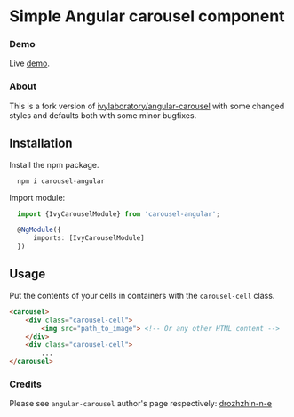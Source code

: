 # Simple Angular carousel component

### Demo
Live [demo](https://pikus.spb.ru/code).

### About
This is a fork version of [ivylaboratory/angular-carousel](https://github.com/ivylaboratory/angular-carousel) with some changed styles and 
defaults both with some minor bugfixes.

## Installation
Install the npm package.
```
  npm i carousel-angular
```
Import module:
```ts
  import {IvyCarouselModule} from 'carousel-angular';

  @NgModule({
      imports: [IvyCarouselModule]
  })
```

## Usage
Put the contents of your cells in containers with the `carousel-cell` class.

```html
<carousel>
    <div class="carousel-cell">
        <img src="path_to_image"> <!-- Or any other HTML content -->
    </div>
    <div class="carousel-cell">
        ...
</carousel>
```

### Credits
Please see `angular-carousel` author's page respectively: [drozhzhin-n-e](https://github.com/drozhzhin-n-e) 
